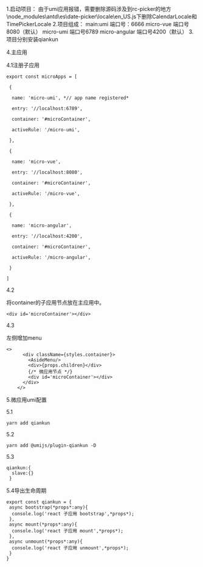 1.启动项目：
由于umi应用报错，需要删除源码涉及到rc-picker的地方
\node_modules\antd\es\date-picker\locale\en_US.js下删除CalendarLocale和TimePickerLocale
2.项目组成：
main:umi  端口号：6666
micro-vue  端口号8080（默认）
micro-umi   端口号6789
micro-angular 端口号4200（默认）
3.项目分别安装qiankun

4.主应用

4.1注册子应用

```
export const microApps = [

 {

  name: 'micro-umi', *// app name registered*

  entry: '//localhost:6789',

  container: '#microContainer',

  activeRule: '/micro-umi',

 },

 {

  name: 'micro-vue',

  entry: '//localhost:8080',

  container: '#microContainer',

  activeRule: '/micro-vue',

 },

 {

  name: 'micro-angular',

  entry: '//localhost:4200',

  container: '#microContainer',

  activeRule: '/micro-angular',

 }

]
```

4.2

将container的子应用节点放在主应用中。

```
<div id='microContainer'></div>
```

4.3

左侧增加menu

```
<>
      <div className={styles.container}>
        <AsideMenu/>
        <div>{props.children}</div>
        {/* 微应用节点 */}
        <div id='microContainer'></div>
      </div>
    </>
```

5.微应用umi配置

 5.1 

```
yarn add qiankun
```

 5.2  

```
yarn add @umijs/plugin-qiankun -D
```

 5.3 

```
qiankun:{
  slave:{}
 }
```

5.4导出生命周期

```
export const qiankun = {
 async bootstrap(*props*:any){
  console.log('react 子应用 bootstrap',*props*);
 },
 async mount(*props*:any){
  console.log('react 子应用 mount',*props*);
 },
 async unmount(*props*:any){
  console.log('react 子应用 unmount',*props*);
 }
}
```

